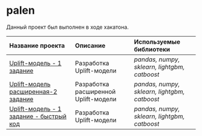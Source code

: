 # palen

Данный проект был выполнен в ходе хакатона.

| **Название проекта** | **Описание** | **Используемые библиотеки** |
| :-------------------- | :--------------------- |:---------------------------|
| [Uplift-модель - 1 задание](https://github.com/Inna-Mazhorova/palen_/tree/main/1_task) | Разработка Uplift-модели | *pandas, numpy, sklearn, lightgbm, catboost* |
| [Uplift-модель расширенная-2 задание](https://github.com/Inna-Mazhorova/palen_/tree/main/2_task) | Разработка расширенной Uplift-модели | *pandas, numpy, sklearn, lightgbm, catboost* |
| [Uplift-модель - 1 задание - быстрый код](https://github.com/Inna-Mazhorova/palen_/tree/main/1_task_more_accurate_code)| Разработка Uplift-модели | *pandas, numpy, sklearn, lightgbm, catboost* |
